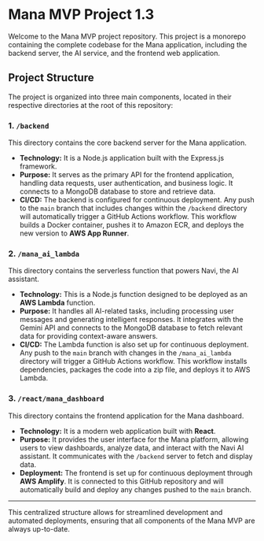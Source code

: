 # Mana MVP Project 1.3

Welcome to the Mana MVP project repository. This project is a monorepo containing the complete codebase for the Mana application, including the backend server, the AI service, and the frontend web application.

## Project Structure

The project is organized into three main components, located in their respective directories at the root of this repository:

### 1. `/backend`

This directory contains the core backend server for the Mana application.

-   **Technology:** It is a Node.js application built with the Express.js framework.
-   **Purpose:** It serves as the primary API for the frontend application, handling data requests, user authentication, and business logic. It connects to a MongoDB database to store and retrieve data.
-   **CI/CD:** The backend is configured for continuous deployment. Any push to the `main` branch that includes changes within the `/backend` directory will automatically trigger a GitHub Actions workflow. This workflow builds a Docker container, pushes it to Amazon ECR, and deploys the new version to **AWS App Runner**.

### 2. `/mana_ai_lambda`

This directory contains the serverless function that powers Navi, the AI assistant.

-   **Technology:** This is a Node.js function designed to be deployed as an **AWS Lambda** function.
-   **Purpose:** It handles all AI-related tasks, including processing user messages and generating intelligent responses. It integrates with the Gemini API and connects to the MongoDB database to fetch relevant data for providing context-aware answers.
-   **CI/CD:** The Lambda function is also set up for continuous deployment. Any push to the `main` branch with changes in the `/mana_ai_lambda` directory will trigger a GitHub Actions workflow. This workflow installs dependencies, packages the code into a zip file, and deploys it to AWS Lambda.

### 3. `/react/mana_dashboard`

This directory contains the frontend application for the Mana dashboard.

-   **Technology:** It is a modern web application built with **React**.
-   **Purpose:** It provides the user interface for the Mana platform, allowing users to view dashboards, analyze data, and interact with the Navi AI assistant. It communicates with the `/backend` server to fetch and display data.
-   **Deployment:** The frontend is set up for continuous deployment through **AWS Amplify**. It is connected to this GitHub repository and will automatically build and deploy any changes pushed to the `main` branch.

---

This centralized structure allows for streamlined development and automated deployments, ensuring that all components of the Mana MVP are always up-to-date.
